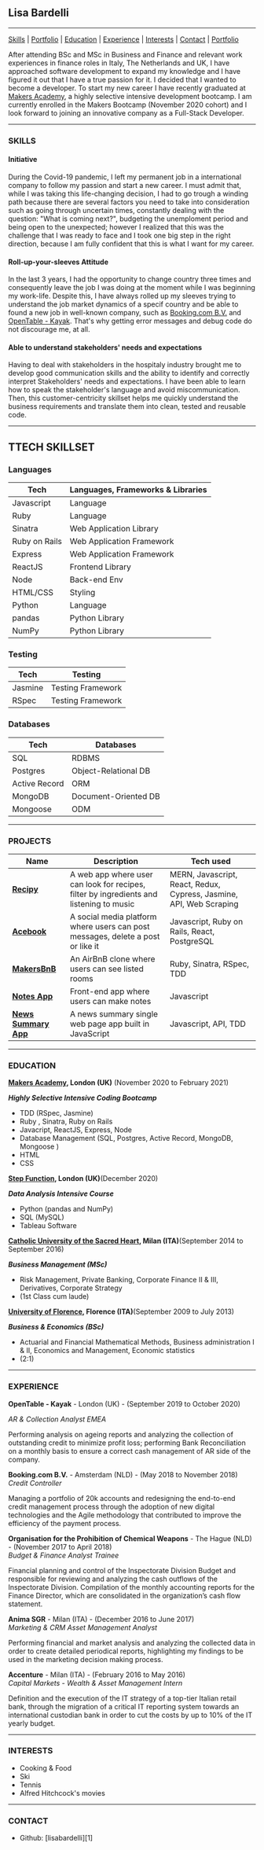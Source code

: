 ## Lisa Bardelli
***
[Skills](#skills) | [Portfolio](#projects) | [Education](#education) | [Experience](#experience) | [Interests](#interests) | [Contact](#contact) |
[Portfolio](https://www.lukecartledge.com)

After attending BSc and MSc in Business and Finance and relevant work experiences in finance roles in Italy, The Netherlands and UK, I have approached software development to expand my knowledge and I have figured it out that I have a true passion for it. I decided that I wanted to become a developer. To start my new career I have recently graduated at [Makers Academy](https://makers.tech/), a highly selective intensive development bootcamp. I am currently enrolled in the Makers Bootcamp (November 2020 cohort) and I look forward to joining an innovative company as a Full-Stack Developer.

***
### <a name="skills">SKILLS</a>

#### Initiative

During the Covid-19 pandemic, I left my permanent job in a international company to follow my passion and start a new career. I must admit that, while I was taking this life-changing decision, I had to go trough a winding path because there are several factors you need to take into consideration such as going through uncertain times, constantly dealing with the question: "What is coming next?", budgeting the unemploment period and being open to the unexpected; however I realized that this was the challenge that I was ready to face and I took one big step in the right direction, because I am fully confident that this is what I want for my career.

#### Roll-up-your-sleeves Attitude

In the last 3 years, I had the opportunity to change country three times and consequently leave the job I was doing at the moment while I was beginning my work-life. Despite this, I have always rolled up my sleeves trying to understand the job market dynamics of a specif country and be able to found a new job in well-known company, such as [Booking.com B.V.](https://www.booking.com/) and [OpenTable - Kayak](https://www.opentable.co.uk/). That's why getting error messages and debug code do not discourage me, at all.
#### Able to understand stakeholders' needs and expectations

Having to deal with stakeholders in the hospitaly industry brought me to develop good communication skills and the ability to identify and correctly interpret Stakeholders' needs and expectations. I have been able to learn how to speak the stakeholder's language and avoid miscommunication. Then, this customer-centricity skillset helps me quickly understand the business requirements and translate them into clean, tested and reusable code.

***
## TTECH SKILLSET
### Languages ###

| Tech          | Languages, Frameworks & Libraries |
| ------------- | --------------------------------- |
| Javascript    | Language                          |
| Ruby          | Language                          |
| Sinatra       | Web Application Library           |
| Ruby on Rails | Web Application Framework         |
| Express       | Web Application Framework         |
| ReactJS       | Frontend Library                  |
| Node          | Back-end Env                      |
| HTML/CSS      | Styling                           | 
| Python        | Language                          |
| pandas        | Python Library                    |
| NumPy         | Python Library                    |

### Testing ###

| Tech          | Testing             |
| ------------- | ------------------- |
| Jasmine       | Testing Framework   |
| RSpec         | Testing Framework   |

### Databases ###

| Tech          | Databases            |
| ------------- | -------------------- |
| SQL           | RDBMS                |
| Postgres      | Object-Relational DB |
| Active Record | ORM                  |
| MongoDB       | Document-Oriented DB |
| Mongoose      | ODM                  |



***
### <a name="projects">PROJECTS</a>

| Name                          | Description                                           | Tech used         |
| ------------------------------| ----------------------------------------------------- | ----------------- |
| **[Recipy](https://github.com/lisabardelli/Recipy.git)** | A web app where user can look for recipes, filter by ingredients and listening to music| MERN, Javascript, React, Redux, Cypress, Jasmine, API, Web Scraping |
| **[Acebook](https://github.com/lisabardelli/acebook-on-the-rails.git)** | A social media platform where users can post messages, delete a post or like it | Javascript, Ruby on Rails, React, PostgreSQL |
| **[MakersBnB](https://github.com/lisabardelli/makersbnb_challenge.git)** | An AirBnB clone where users can see listed rooms | Ruby, Sinatra, RSpec, TDD |
| **[Notes App](https://github.com/lisabardelli/Notes-app.git)** | Front-end app where users can make notes | Javascript |
| **[News Summary App](https://github.com/lisabardelli/news-summary-challenge.git)** |A news summary single web page app built in JavaScript | Javascript, API, TDD |

***
### <a name="skills">EDUCATION</a>

**[Makers Academy](https://makers.tech/), London (UK)** (November 2020 to February 2021)

**_Highly Selective Intensive Coding Bootcamp_**

- TDD (RSpec, Jasmine)
- Ruby , Sinatra, Ruby on Rails 
- Javacript, ReactJS, Express, Node
- Database Management (SQL, Postgres, Active Record, MongoDB, Mongoose )
- HTML
- CSS


**[Step Function](https://makers.tech/), London (UK)**(December 2020)

**_Data Analysis Intensive Course_**
- Python (pandas and NumPy)
- SQL (MySQL)
- Tableau Software

**[Catholic University of the Sacred Heart](https://www.ucsc.it/), Milan (ITA)**(September 2014 to September 2016)

**_Business Management (MSc)_**
- Risk Management, Private Banking, Corporate Finance II & III, Derivatives, Corporate Strategy
- (1st Class cum laude)

**[University of Florence](https://www.unifi.it/changelang-eng.html), Florence (ITA)**(September 2009 to July 2013)

**_Business & Economics (BSc)_**
- Actuarial and Financial Mathematical Methods, Business administration I & II, Economics and Management, Economic statistics
- (2:1)


***
### <a name="experience">EXPERIENCE</a>

**OpenTable - Kayak** - London (UK) - (September 2019 to October 2020)<br>

*AR & Collection Analyst EMEA*

Performing analysis on ageing reports and analyzing the collection of outstanding credit to minimize profit loss; performing Bank Reconciliation on a monthly basis to ensure a correct cash management of AR side of the company.

**Booking.com B.V.** - Amsterdam (NLD) - (May 2018 to November 2018)<br>
*Credit Controller*  

Managing a portfolio of 20k accounts and redesigning the end-to-end credit management process through the adoption of new digital technologies and the Agile methodology that contributed to improve the efficiency of the payment process.

**Organisation for the Prohibition of Chemical Weapons**  - The Hague (NLD) - (November 2017 to April 2018)<br>
*Budget & Finance Analyst Trainee*  

Financial planning and control of the Inspectorate Division Budget and responsible for reviewing and analyzing the cash outflows of the Inspectorate Division. Compilation of the monthly accounting reports for the Finance Director, which are consolidated in the organization’s cash flow statement.

**Anima SGR** - Milan (ITA) -  (December 2016 to June 2017)<br>
*Marketing & CRM Asset Management Analyst*  

Performing financial and market analysis and analyzing the collected data in order to create detailed periodical reports, highlighting my findings to be used in the marketing decision making process.

**Accenture**  - Milan (ITA) - (February 2016 to May 2016)<br>
*Capital Markets - Wealth & Asset Management Intern*  

Definition and the execution of the IT strategy of a top-tier Italian retail bank, through the migration of a critical IT reporting system towards an international custodian bank in order to cut the costs by up to 10% of the IT yearly budget.

***


### <a name="interests">INTERESTS</a>

- Cooking & Food
- Ski
- Tennis
- Alfred Hitchcock's movies

***
### <a name="contact">CONTACT</a>
- Github: [lisabardelli][1]




